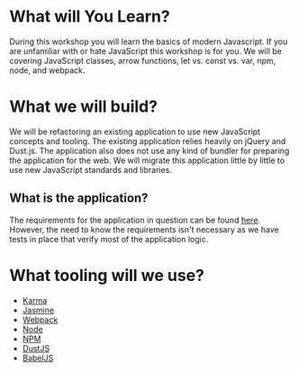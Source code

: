 # What will You Learn?

During this workshop you will learn the basics of modern Javascript. 
If you are unfamiliar with or hate JavaScript this workshop is for you. We will be 
covering JavaScript classes, arrow functions, let vs. const vs. var, npm, node, 
and webpack.

# What we will build?

We will be refactoring an existing application to use new JavaScript concepts and tooling. 
The existing application relies heavily on jQuery and Dust.js. The application also does 
not use any kind of bundler for preparing the application for the web. We will migrate 
this application little by little to use new JavaScript standards and libraries.

## What is the application?

The requirements for the application in question can be found [here](./docs/vending-machine.md).
However, the need to know the requirements isn't necessary as we have tests in place that verify
most of the application logic.

# What tooling will we use?

- [Karma](https://www.npmjs.com/package/karma)
- [Jasmine](https://www.npmjs.com/package/jasmine)
- [Webpack](https://www.npmjs.com/package/webpack)
- [Node](https://nodejs.org/en/)
- [NPM](https://docs.npmjs.com/)
- [DustJS](https://www.npmjs.com/package/dustjs-linkedin)
- [BabelJS](https://babeljs.io/)
    